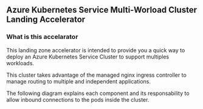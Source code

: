 ## Azure Kubernetes Service Multi-Worload Cluster Landing Accelerator

### What is this accelarator

This landing zone accelerator is intended to provide you a quick way to deploy an Azure Kubernetes Service Cluster to support multiples workloads.

This cluster takes advantage of the managed nginx ingress controller to manage routing to multiple and independent applications.

The following diagram explains each component and its responsability to allow inbound connections to the pods inside the cluster.
